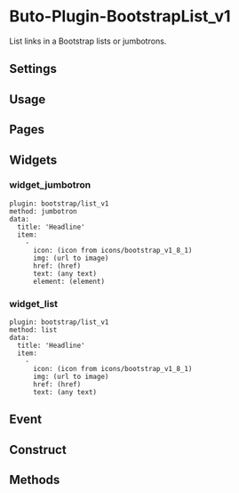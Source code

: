 # Buto-Plugin-BootstrapList_v1

<p>List links in a Bootstrap lists or jumbotrons.</p>

<a name="key_0"></a>

## Settings



<a name="key_1"></a>

## Usage



<a name="key_2"></a>

## Pages



<a name="key_3"></a>

## Widgets



<a name="key_3_0"></a>

### widget_jumbotron

<pre><code>plugin: bootstrap/list_v1
method: jumbotron
data:
  title: 'Headline'
  item:
    -
      icon: (icon from icons/bootstrap_v1_8_1)
      img: (url to image)
      href: (href)
      text: (any text)
      element: (element)</code></pre>

<a name="key_3_1"></a>

### widget_list

<pre><code>plugin: bootstrap/list_v1
method: list
data:
  title: 'Headline'
  item:
    -
      icon: (icon from icons/bootstrap_v1_8_1)
      img: (url to image)
      href: (href)
      text: (any text)</code></pre>

<a name="key_4"></a>

## Event



<a name="key_5"></a>

## Construct



<a name="key_6"></a>

## Methods



